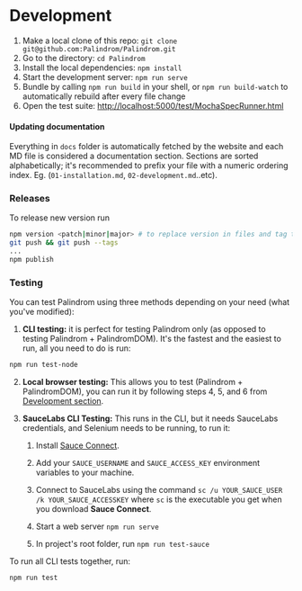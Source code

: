 # Development

1. Make a local clone of this repo: `git clone git@github.com:Palindrom/Palindrom.git`
2. Go to the directory: `cd Palindrom`
3. Install the local dependencies: `npm install`
4. Start the development server: `npm run serve`
5. Bundle by calling `npm run build` in your shell, or `npm run build-watch` to automatically rebuild after every file change
6. Open the test suite: [http://localhost:5000/test/MochaSpecRunner.html](http://localhost:5000/test/MochaSpecRunner.html)

#### Updating documentation

Everything in `docs` folder is automatically fetched by the website and each MD file is considered a documentation section. Sections are sorted alphabetically; it's recommended to prefix your file with a numeric ordering index. Eg. (`01-installation.md`, `02-development.md`..etc).

### Releases

To release new version run

```sh
npm version <patch|minor|major> # to replace version in files and tag the repo
git push && git push --tags
...
npm publish

```

### Testing

You can test Palindrom using three methods depending on your need (what you've modified):

1. **CLI testing:** it is perfect for testing Palindrom only (as opposed to testing Palindrom + PalindromDOM). It's the fastest and the easiest to run, all you need to do is run:

```sh
npm run test-node
```

2. **Local browser testing:** This allows you to test (Palindrom + PalindromDOM), you can run it by following steps 4, 5, and 6 from [Development section](#Development).

3. **SauceLabs CLI Testing:** This runs in the CLI, but it needs SauceLabs credentials, and Selenium needs to be running, to run it:

    1. Install [Sauce Connect](https://wiki.saucelabs.com/display/DOCS/Sauce+Connect+Proxy).

    2. Add your `SAUCE_USERNAME` and `SAUCE_ACCESS_KEY` environment variables to your machine.

    3. Connect to SauceLabs using the command
     `sc /u YOUR_SAUCE_USER /k YOUR_SAUCE_ACCESSKEY` where `sc` is the executable you get when you download **Sauce Connect**.

    4. Start a web server `npm run serve`

    5. In project's root folder, run `npm run test-sauce`


To run all CLI tests together, run:

```sh
npm run test
```
